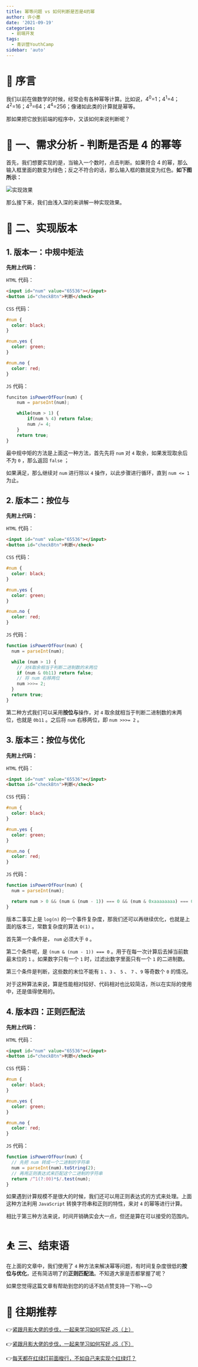 ```yaml
---
title: 幂等问题 vs 如何判断是否是4的幂
author: 许小墨
date: '2021-09-19'
categories:
  - 前端开发
tags:
  - 青训营YouthCamp
sidebar: 'auto'
---
```


# 🤹 序言

我们以前在做数学的时候，经常会有各种幂等计算。比如说，4<sup>0</sup>=1；4<sup>1</sup>=4；4<sup>2</sup>=16；4<sup>3</sup>=64；4<sup>4</sup>=256；像诸如此类的计算就是幂等。

那如果把它放到前端的程序中，又该如何来说判断呢？

# 🚴 一、需求分析 - 判断是否是 4 的幂等

首先，我们想要实现的是，当输入一个数时，点击判断。如果符合 4 的幂，那么输入框里面的数变为绿色；反之不符合的话，那么输入框的数就变为红色。**如下图所示：**

![实现效果](https://mondaylab-1309616765.cos.ap-shanghai.myqcloud.com/images/202305270753837.png)

那么接下来，我们由浅入深的来讲解一种实现效果。

# 🤾 二、实现版本

## 1. 版本一：中规中矩法

**先附上代码：**

`HTML` 代码：

```html
<input id="num" value="65536"></input>
<button id="checkBtn">判断</check>
```

`CSS` 代码：

```css
#num {
  color: black;
}

#num.yes {
  color: green;
}

#num.no {
  color: red;
}
```

`JS` 代码：

```js
funciton isPowerOfFour(num) {
    num = parseInt(num);

    while(num > 1) {
        if(num % 4) return false;
        num /= 4;
    }
    return true;
}
```

最中规中矩的方法是上面这一种方法，首先先将 `num` 对 `4` 取余，如果发现取余后不为 `0` ，那么返回 `false` ；

如果满足，那么继续对 `num` 进行除以 `4` 操作，以此步骤进行循环，直到 `num <= 1` 为止。

## 2. 版本二：按位与

**先附上代码：**

`HTML` 代码：

```html
<input id="num" value="65536"></input>
<button id="checkBtn">判断</check>
```

`CSS` 代码：

```css
#num {
  color: black;
}

#num.yes {
  color: green;
}

#num.no {
  color: red;
}
```

`JS` 代码：

```js
function isPowerOfFour(num) {
  num = parseInt(num);

  while (num > 1) {
    // 对4取余相当于判断二进制数的末两位
    if (num & 0b11) return false;
    // 将 num 右移两位
    num >>>= 2;
  }
  return true;
}
```

第二种方式我们可以采用**按位与**操作，对 `4` 取余就相当于判断二进制数的末两位，也就是 `0b11` 。之后将 `num` 右移两位，即 `num >>>= 2` 。

## 3. 版本三：按位与优化

**先附上代码：**

`HTML` 代码：

```html
<input id="num" value="65536"></input>
<button id="checkBtn">判断</check>
```

`CSS` 代码：

```css
#num {
  color: black;
}

#num.yes {
  color: green;
}

#num.no {
  color: red;
}
```

`JS` 代码：

```js
function isPowerOfFour(num) {
  num = parseInt(num);

  return num > 0 && (num & (num - 1)) === 0 && (num & 0xaaaaaaaa) === 0;
}
```

版本二事实上是 `log(n)` 的一个事件复杂度，那我们还可以再继续优化，也就是上面的版本三，常数复杂度的算法 `O(1)` 。

首先第一个条件是， `num` 必须大于 `0` 。

第二个条件呢，是 `(num & (num - 1)) === 0` 。用于在每一次计算后去掉当前数最末位的 `1` 。如果数字只有一个 `1` 时，过滤出数字里面只有一个 `1` 的二进制数。

第三个条件是判断，这些数的末位不能有 `1` 、`3` 、 `5` 、 `7` 、`9` 等奇数个 `0` 的情况。

对于这种算法来说，算是性能相对较好、代码相对也比较简洁，所以在实际的使用中，还是值得使用的。

## 4. 版本四：正则匹配法

**先附上代码：**

`HTML` 代码：

```html
<input id="num" value="65536"></input>
<button id="checkBtn">判断</check>
```

`CSS` 代码：

```css
#num {
  color: black;
}

#num.yes {
  color: green;
}

#num.no {
  color: red;
}
```

`JS` 代码：

```js
function isPowerOfFour(num) {
  // 先把 num 转成一个二进制的字符串
  num = parseInt(num).toString(2);
  // 再用正则表达式来匹配这个二进制的字符串
  return /^1(?:00)*$/.test(num);
}
```

如果遇到计算规模不是很大的时候，我们还可以用正则表达式的方式来处理。上面这种方法利用 `JavaScript` 转换字符串和正则的特性，来对 `4` 的幂等进行计算。

相比于第三种方法来说，时间开销确实会大一点，但还是算在可以接受的范围内。

# ⛹️ 三、结束语

在上面的文章中，我们使用了 `4` 种方法来解决幂等问题，有时间复杂度很低的**按位与优化**，还有简洁明了的**正则匹配法**。不知道大家是否都掌握了呢？

如果您觉得这篇文章有帮助到您的的话不妨点赞支持一下哟~~😉

# 🤼 往期推荐

👉[紧跟月影大佬的步伐，一起来学习如何写好 JS（上）](/column/FrontEnd/YouthCamp/004)

👉[紧跟月影大佬的步伐，一起来学习如何写好 JS（下）](/column/FrontEnd/YouthCamp/005)

👉[每天都在红绿灯前面梭行，不如自己来实现个红绿灯？](/column/FrontEnd/YouthCamp/007)
